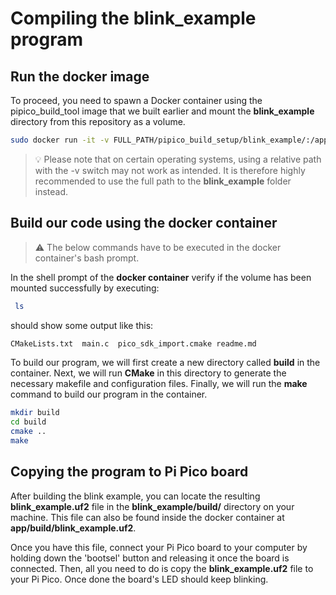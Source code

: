 # Compiling the blink_example program


## Run the docker image

To proceed, you need to spawn a Docker container using the pipico_build_tool image that we built earlier and mount the **blink_example** directory from this repository as a volume.   

```bash
sudo docker run -it -v FULL_PATH/pipico_build_setup/blink_example/:/app pipico_build_tool
```
> 💡 Please note that on certain operating systems, using a relative path with the -v switch may not work as intended. It is therefore highly recommended to use the full path to the **blink_example** folder instead.


## Build our code using the docker container 

> ⚠️ The below commands have to be executed in the docker container's  bash prompt.

In the shell prompt of the **docker container** verify if the volume has been mounted successfully by executing:

```bash
 ls
```
should show some output like this:

```bash
CMakeLists.txt  main.c  pico_sdk_import.cmake readme.md
``` 

To build our program, we will first create a new directory called **build** in the container. Next, we will run **CMake** in this directory to generate the necessary makefile and configuration files. Finally, we will run the **make** command to build our program in the container.

```bash
mkdir build
cd build
cmake ..
make
```

## Copying the program to Pi Pico board

After building the blink example, you can locate the resulting **blink_example.uf2** file in the **blink_example/build/** directory on your machine. This file can also be found inside the docker container at **app/build/blink_example.uf2**. 

Once you have this file, connect your Pi Pico board to your computer by holding down the 'bootsel' button and releasing it once the board is connected. Then, all you need to do is copy the **blink_example.uf2** file to your Pi Pico. Once done the board's LED should keep blinking.
